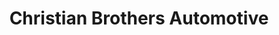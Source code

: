 ---
title: "Christian Brothers Automotive"
url: /colorado-springs/christian-brothers-automotive-republic-drive/
shop: car repair
---